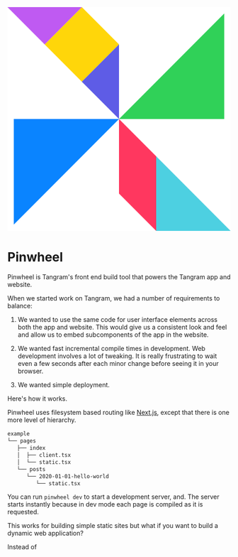 <p align="center">
	<img src="pinwheel.svg" title="Pinwheel">
</p>

# Pinwheel

Pinwheel is Tangram's front end build tool that powers the Tangram app and website.

When we started work on Tangram, we had a number of requirements to balance:

1. We wanted to use the same code for user interface elements across both the app and website. This would give us a consistent look and feel and allow us to embed subcomponents of the app in the website.

2. We wanted fast incremental compile times in development. Web development involves a lot of tweaking. It is really frustrating to wait even a few seconds after each minor change before seeing it in your browser.

3. We wanted simple deployment.

Here's how it works.

Pinwheel uses filesystem based routing like [Next.js](), except that there is one more level of hierarchy.

```
example
└── pages
   ├── index
   │  ├── client.tsx
   │  └── static.tsx
   └── posts
      └── 2020-01-01-hello-world
         └── static.tsx
```

You can run `pinwheel dev` to start a development server, and. The server starts instantly because in dev mode each page is compiled as it is requested.

This works for building simple static sites but what if you want to build a dynamic web application?

Instead of
